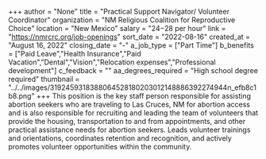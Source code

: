 +++
author = "None"
title = "Practical Support Navigator/ Volunteer Coordinator"
organization = "NM Religious Coalition for Reproductive Choice"
location = "New Mexico"
salary = "$24-$28 per hour"
link = "https://nmrcrc.org/job-openings"
sort_date = "2022-08-16"
created_at = "August 16, 2022"
closing_date = "-"
a_job_type = ["Part Time"]
b_benefits = ["Paid Leave","Health Insurance","Paid Vacation","Dental","Vision","Relocation expenses","Professional development"]
c_feedback = ""
aa_degrees_required = "High school degree required"
thumbnail = "../../images/3192459318388064528180203012148886392274944n_efb8c1b8.png"
+++
This position is the key staff person responsible for assisting abortion seekers who are traveling to Las Cruces, NM for abortion access and is also responsible for recruiting and leading the team of volunteers that provide the housing, transportation to and from appointments, and other practical assistance needs for abortion seekers. Leads volunteer trainings and orientations, coordinates retention   and recognition, and actively promotes volunteer opportunities within the community. 